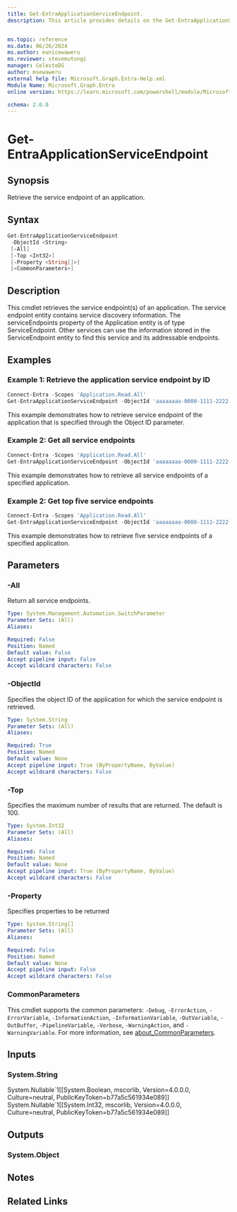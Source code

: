 ```yaml
---
title: Get-EntraApplicationServiceEndpoint.
description: This article provides details on the Get-EntraApplicationServiceEndpoint command.


ms.topic: reference
ms.date: 06/26/2024
ms.author: eunicewaweru
ms.reviewer: stevemutungi
manager: CelesteDG
author: msewaweru
external help file: Microsoft.Graph.Entra-Help.xml
Module Name: Microsoft.Graph.Entra
online version: https://learn.microsoft.com/powershell/module/Microsoft.Graph.Entra/Get-EntraApplicationServiceEndpoint

schema: 2.0.0
---
```


# Get-EntraApplicationServiceEndpoint

## Synopsis

Retrieve the service endpoint of an application.

## Syntax

```powershell
Get-EntraApplicationServiceEndpoint
 -ObjectId <String>
 [-All]
 [-Top <Int32>]
 [-Property <String[]>]
 [<CommonParameters>]
```

## Description

This cmdlet retrieves the service endpoint(s) of an application.
The service endpoint entity contains service discovery information.
The serviceEndpoints property of the Application entity is of type ServiceEndpoint.
Other services can use the information stored in the ServiceEndpoint entity to find this service and its addressable endpoints.

## Examples

### Example 1: Retrieve the application service endpoint by ID

```powershell
Connect-Entra -Scopes 'Application.Read.All'
Get-EntraApplicationServiceEndpoint -ObjectId 'aaaaaaaa-0000-1111-2222-bbbbbbbbbbbb'
```

This example demonstrates how to retrieve service endpoint of the application that is specified through the Object ID parameter.

### Example 2: Get all service endpoints

```powershell
Connect-Entra -Scopes 'Application.Read.All'
Get-EntraApplicationServiceEndpoint -ObjectId 'aaaaaaaa-0000-1111-2222-bbbbbbbbbbbb' -All 
```

This example demonstrates how to retrieve all service endpoints of a specified application.

### Example 2: Get top five service endpoints

```powershell
Connect-Entra -Scopes 'Application.Read.All'
Get-EntraApplicationServiceEndpoint -ObjectId 'aaaaaaaa-0000-1111-2222-bbbbbbbbbbbb' -Top 5
```

This example demonstrates how to retrieve five service endpoints of a specified application.

## Parameters

### -All

Return all service endpoints.

```yaml
Type: System.Management.Automation.SwitchParameter
Parameter Sets: (All)
Aliases:

Required: False
Position: Named
Default value: False
Accept pipeline input: False
Accept wildcard characters: False
```

### -ObjectId

Specifies the object ID of the application for which the service endpoint is retrieved.

```yaml
Type: System.String
Parameter Sets: (All)
Aliases:

Required: True
Position: Named
Default value: None
Accept pipeline input: True (ByPropertyName, ByValue)
Accept wildcard characters: False
```

### -Top

Specifies the maximum number of results that are returned.
The default is 100.

```yaml
Type: System.Int32
Parameter Sets: (All)
Aliases:

Required: False
Position: Named
Default value: None
Accept pipeline input: True (ByPropertyName, ByValue)
Accept wildcard characters: False
```

### -Property

Specifies properties to be returned

```yaml
Type: System.String[]
Parameter Sets: (All)
Aliases:

Required: False
Position: Named
Default value: None
Accept pipeline input: False
Accept wildcard characters: False
```

### CommonParameters

This cmdlet supports the common parameters: `-Debug`, `-ErrorAction`, `-ErrorVariable`, `-InformationAction`, `-InformationVariable`, `-OutVariable`, `-OutBuffer`, `-PipelineVariable`, `-Verbose`, `-WarningAction`, and `-WarningVariable`. For more information, see [about_CommonParameters](https://go.microsoft.com/fwlink/?LinkID=113216).

## Inputs

### System.String

System.Nullable\`1\[\[System.Boolean, mscorlib, Version=4.0.0.0, Culture=neutral, PublicKeyToken=b77a5c561934e089\]\] System.Nullable\`1\[\[System.Int32, mscorlib, Version=4.0.0.0, Culture=neutral, PublicKeyToken=b77a5c561934e089\]\]

## Outputs

### System.Object

## Notes

## Related Links
